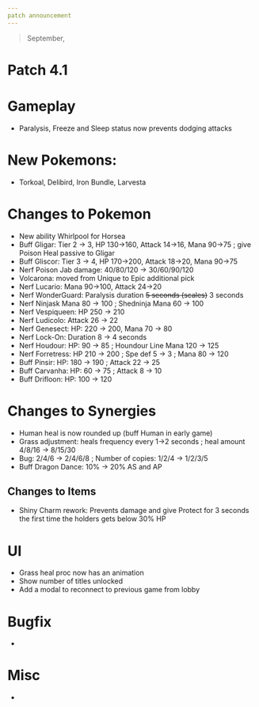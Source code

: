 ```yaml
---
patch announcement
---
```


> September,

# Patch 4.1

# Gameplay

- Paralysis, Freeze and Sleep status now prevents dodging attacks

# New Pokemons:

- Torkoal, Delibird, Iron Bundle, Larvesta

# Changes to Pokemon

- New ability Whirlpool for Horsea
- Buff Gligar: Tier 2 → 3, HP 130→160, Attack 14→16, Mana 90→75 ; give Poison Heal passive to Gligar
- Buff Gliscor: Tier 3 → 4, HP 170→200, Attack 18→20, Mana 90→75
- Nerf Poison Jab damage: 40/80/120 → 30/60/90/120
- Volcarona: moved from Unique to Epic additional pick
- Nerf Lucario: Mana 90→100, Attack 24→20
- Nerf WonderGuard: Paralysis duration ~~5 seconds (scales)~~ 3 seconds
- Nerf Ninjask Mana 80 → 100 ; Shedninja Mana 60 → 100
- Nerf Vespiqueen: HP 250 → 210
- Nerf Ludicolo: Attack 26 → 22
- Nerf Genesect: HP: 220 → 200, Mana 70 → 80
- Nerf Lock-On: Duration 8 → 4 seconds
- Nerf Houdour: HP: 90 → 85 ; Houndour Line Mana 120 → 125
- Nerf Forretress: HP 210 → 200 ; Spe def 5 → 3 ; Mana 80 → 120
- Buff Pinsir: HP: 180 → 190 ; Attack 22 → 25
- Buff Carvanha: HP: 60 → 75 ; Attack 8 → 10
- Buff Drifloon: HP: 100 → 120

# Changes to Synergies

- Human heal is now rounded up (buff Human in early game)
- Grass adjustment: heals frequency every 1→2 seconds ; heal amount 4/8/16 → 8/15/30
- Bug: 2/4/6 → 2/4/6/8 ; Number of copies: 1/2/4 → 1/2/3/5
- Buff Dragon Dance: 10% → 20% AS and AP

## Changes to Items

- Shiny Charm rework: Prevents damage and give Protect for 3 seconds the first time the holders gets below 30% HP

# UI

- Grass heal proc now has an animation
- Show number of titles unlocked
- Add a modal to reconnect to previous game from lobby

# Bugfix

-

# Misc

-
